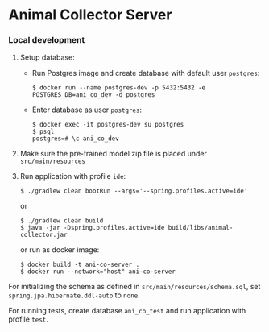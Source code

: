 # Animal Collector Server

### Local development

1. Setup database:

    * Run Postgres image and create database with default user `postgres`:
      ```console
      $ docker run --name postgres-dev -p 5432:5432 -e POSTGRES_DB=ani_co_dev -d postgres
      ```
    
    * Enter database as user `postgres`:
      ```console
      $ docker exec -it postgres-dev su postgres
      $ psql
      postgres=# \c ani_co_dev
      ```

2. Make sure the pre-trained model zip file is placed under `src/main/resources`

3. Run application with profile `ide`:

    ```console
    $ ./gradlew clean bootRun --args='--spring.profiles.active=ide'
    ```
    
    or 
    
    ```console
    $ ./gradlew clean build
    $ java -jar -Dspring.profiles.active=ide build/libs/animal-collector.jar
    ```
    
    or run as docker image:
    
    ```console
    $ docker build -t ani-co-server .
    $ docker run --network="host" ani-co-server
    ```
    
For initializing the schema as defined in `src/main/resources/schema.sql`, set `spring.jpa.hibernate.ddl-auto` to `none`.

For running tests, create database `ani_co_test` and run application with profile `test`.